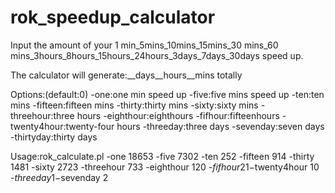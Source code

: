 # rok_speedup_calculator
Input the amount of your 1 min_5mins_10mins_15mins_30 mins_60 mins_3hours_8hours_15hours_24hours_3days_7days_30days speed up. 

The calculator will generate:__days__hours__mins totally

Options:(default:0)
-one:one min speed up
-five:five mins speed up 
-ten:ten mins
-fifteen:fifteen mins
-thirty:thirty mins
-sixty:sixty mins
-threehour:three hours 
-eighthour:eighthours
-fifhour:fifteenhours
-twenty4hour:twenty-four hours
-threeday:three days
-sevenday:seven days
-thirtyday:thirty days
  
 Usage:rok_calculate.pl -one 18653 -five 7302 -ten 252 -fifteen 914 -thirty 1481 -sixty 2723 -threehour 733 -eighthour 120 -$fifhour 21 -$twenty4hour 10 -$threeday 1 -$sevenday 2
